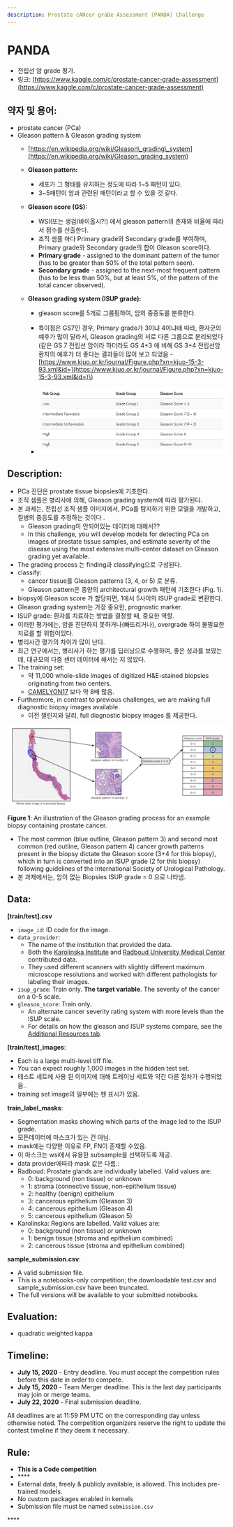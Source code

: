 ```yaml
---
description: Prostate cANcer graDe Assessment (PANDA) Challenge
---
```


# PANDA

* 전립선 암 grade 평가.
* 링크: [https://www.kaggle.com/c/prostate-cancer-grade-assessment](https://www.kaggle.com/c/prostate-cancer-grade-assessment)

## 약자 및 용어:

* prostate cancer \(PCa\)
* Gleason pattern & Gleason grading system
  * [https://en.wikipedia.org/wiki/Gleason\_grading\_system](https://en.wikipedia.org/wiki/Gleason_grading_system)
  * **Gleason pattern:**  
    * 세포가 그 형태를 유지하는 정도에 따라 1~5 패턴이 있다.
    * 3~5패턴이 암과 관련된 패턴이라고 할 수 있을 것 같다.
  * **Gleason score \(GS\):**
    * WSI\(또는 생검/바이옵시?!\) 에서 gleason pattern의 존재와 비율에 따라서 점수를 산출한다.
    * 조직 샘플 마다 Primary grade와 Secondary grade를 부여하며, Primary grade와 Secondary grade의 합이 Gleason score이다.
    * **Primary grade** - assigned to the dominant pattern of the tumor \(has to be greater than 50% of the total pattern seen\).
    * **Secondary grade** - assigned to the next-most frequent pattern \(has to be less than 50%, but at least 5%, of the pattern of the total cancer observed\).
  * **Gleason grading system \(ISUP grade\):**

    * gleason score를 5개로 그룹핑하여, 암의 중증도를 분류한다.
    * 특이점은 GS7인 경우, Primary grade가 3이냐 4이냐에 따라, 환자군의 예후가 많이 달라서, Gleason grading의 서로 다른 그룹으로 분리되었다\(같은 GS 7 전립선 암이라 하더라도 GS 4+3 에 비해 GS 3+4 전립선암 환자의 예후가 더 좋다는 결과들이 많이 보고 되었음 - [https://www.kjuo.or.kr/journal/Figure.php?xn=kjuo-15-3-93.xml&id=](https://www.kjuo.or.kr/journal/Figure.php?xn=kjuo-15-3-93.xml&id=)\)



    * ![](../.gitbook/assets/image%20%28116%29.png)

## Description:

* PCa 진단은 prostate tissue biopsies에 기초한다.
* 조직 샘플은 병리사에 의해, Gleason grading system에 따라 평가된다.
* 본 과제는, 전립선 조직 샘플 이미지에서, PCa를 탐지하기 위한 모델을 개발하고,  질병의 중등도를 추정하는 것이다 .
  * Gleason grading이 안되어있는 데이터에 대해서??
  * In this challenge, you will develop models for detecting PCa on images of prostate tissue samples, and estimate severity of the disease using the most extensive multi-center dataset on Gleason grading yet available.
* The grading process 는 finding과 classifying으로 구성된다. 
* classify:  
  * cancer tissue를 Gleason patterns \(3, 4, or 5\) 로 분류.
  *  Gleason pattern은 종양의 architectural growth 패턴에 기초한다 \(Fig. 1\).
* biopsy에 Gleason score 가 할당되면, 1에서 5사이의 ISUP grade로 변환한다.
* Gleason grading system는 가장 중요한, prognostic marker.
* ISUP grade: 환자를 치료하는 방법을 결정할 때, 중요한 역할.
* 이러한 평가에는, 암을 진단하지 못하거나\(빠뜨리거나\), overgrade 하여 불필요한 치료를 할 위험이있다.
* 병리사간 평가의 차이가 많이 난다.
* 최근 연구에서는, 병리사가 하는 평가를 딥러닝으로 수행하여, 좋은 성과를 보였는데, 대규모의 다중 센터 데이터에 해서는 지 않았다.
* The training set:
  * 약 11,000 whole-slide images of digitized H&E-stained biopsies originating from two centers. 
  * [CAMELYON17](https://camelyon17.grand-challenge.org/) 보다 약 8배 많음.
* Furthermore, in contrast to previous challenges, we are making full diagnostic biopsy images available. 
  * 이전 챌린지와 달리, full diagnostic biopsy images 를 제공한다.





![](../.gitbook/assets/image%20%2889%29.png)

 **Figure 1**: An illustration of the Gleason grading process for an example biopsy containing prostate cancer. 

* The most common \(blue outline, Gleason pattern 3\) and second most common \(red outline, Gleason pattern 4\) cancer growth patterns present in the biopsy dictate the Gleason score \(3+4 for this biopsy\), which in turn is converted into an ISUP grade \(2 for this biopsy\) following guidelines of the International Society of Urological Pathology. 
* 본 과제에서는, 암이 없는 Biopsies  ISUP grade = 0 으로 나타냄.





## Data:

**\[train/test\].csv**

* `image_id`: ID code for the image.
* `data_provider`: 
  * The name of the institution that provided the data. 
  * Both the [Karolinska Institute](https://ki.se/en/meb) and [Radboud University Medical Center](https://www.radboudumc.nl/en/research) contributed data. 
  * They used different scanners with slightly different maximum microscope resolutions and worked with different pathologists for labeling their images.
* `isup_grade`: Train only. **The target variable**. The severity of the cancer on a 0-5 scale.
* `gleason_score`: Train only. 
  * An alternate cancer severity rating system with more levels than the ISUP scale. 
  * For details on how the gleason and ISUP systems compare, see the [Additional Resources tab](https://www.kaggle.com/c/prostate-cancer-grade-assessment/overview/additional-resources).

**\[train/test\]\_images**: 

* Each is a large multi-level tiff file. 
* You can expect roughly 1,000 images in the hidden test set. 
* 테스트 세트에 사용 된 이미지에 대해 트레이닝 세트와 약간 다른 절차가 수행되었음..
* training set image의 일부에는 펜 표시가 있음.

**train\_label\_masks**: 

* Segmentation masks showing which parts of the image led to the ISUP grade. 
* 모든데이터에 마스크가 있는 건 아님.
* mask에는 다양한 이유로 FP, FN이 존재할  수있음.
* 이 마스크는 wsi에서 유용한 subsample을 선택하도록 제공.
* data provider에따라 mask 값은 다름.:
* Radboud: Prostate glands are individually labelled. Valid values are:
  * 0: background \(non tissue\) or unknown
  * 1: stroma \(connective tissue, non-epithelium tissue\)
  * 2: healthy \(benign\) epithelium
  * 3: cancerous epithelium \(Gleason 3\)
  * 4: cancerous epithelium \(Gleason 4\)
  * 5: cancerous epithelium \(Gleason 5\)
* Karolinska: Regions are labelled. Valid values are:
  * 0: background \(non tissue\) or unknown
  * 1: benign tissue \(stroma and epithelium combined\)
  * 2: cancerous tissue \(stroma and epithelium combined\) 

**sample\_submission.csv**: 

* A valid submission file. 
* This is a notebooks-only competition; the downloadable test.csv and sample\_submission.csv have been truncated. 
* The full versions will be available to your submitted notebooks.

## Evaluation:

* quadratic weighted kappa

## Timeline:

* **July 15, 2020** - Entry deadline. You must accept the competition rules before this date in order to compete.
* **July 15, 2020** - Team Merger deadline. This is the last day participants may join or merge teams.
* **July 22, 2020** - Final submission deadline.

All deadlines are at 11:59 PM UTC on the corresponding day unless otherwise noted. The competition organizers reserve the right to update the contest timeline if they deem it necessary.

## Rule:

* **This is a Code competition**
* \*\*\*\*
* External data, freely & publicly available, is allowed. This includes pre-trained models.
* No custom packages enabled in kernels
* Submission file must be named `submission.csv`









\*\*\*\*

